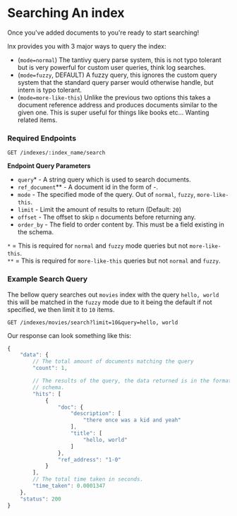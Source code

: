 # Searching An index
Once you've added documents to you're ready to start
searching!

lnx provides you with 3 major ways to query the index:
- (`mode=normal`) The tantivy query parse system, this is not typo tolerant
but is very powerful for custom user queries, think log searches.
- (`mode=fuzzy`, DEFAULT) A fuzzy query, this ignores the custom query 
system that the standard query parser would otherwise handle,
but intern is typo tolerant.
- (`mode=more-like-this`) Unlike the previous two options this takes a document
reference address and produces documents similar to the given one.
This is super useful for things like books etc... Wanting related items.

### Required Endpoints
```
GET /indexes/:index_name/search
```

**Endpoint Query Parameters**
- `query`* - A string query which is used to search documents.
- `ref_document`** - A document id in the form of <segment>-<id>.
- `mode` - The specified mode of the query. Out of `normal`, `fuzzy`, `more-like-this`.
- `limit` - Limit the amount of results to return (Default: `20`)
- `offset` - The offset to skip `n` documents before returning any. 
- `order_by` - The field to order content by. This must be a field existing in 
the schema.

`*` = This is required for `normal` and `fuzzy` mode queries but not `more-like-this`.</br>
`**` = This is required for `more-like-this` queries but not `normal` and `fuzzy`.

### Example Search Query
The bellow query searches out `movies` index with the query `hello, world`
this will be matched in the `fuzzy` mode due to it being the default if not
specified, we then limit it to `10` items.
```
GET /indexes/movies/search?limit=10&query=hello, world
```

Our response can look something like this:
```js
{
    "data": {
        // The total amount of documents matching the query
        "count": 1,

        // The results of the query, the data returned is in the format of the
        // schema.
        "hits": [
            {
                "doc": {
                    "description": [
                        "there once was a kid and yeah"
                    ],
                    "title": [
                        "hello, world"
                    ]
                },
                "ref_address": "1-0"
            }
        ],
        // The total time taken in seconds.
        "time_taken": 0.0001347
    },
    "status": 200
}
```